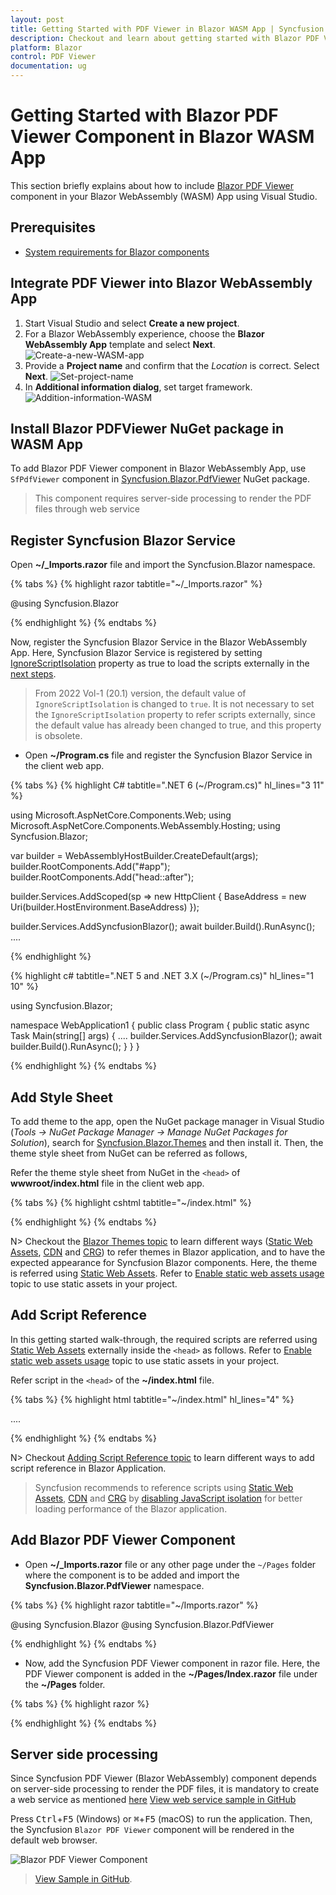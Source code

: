 ```yaml
---
layout: post
title: Getting Started with PDF Viewer in Blazor WASM App | Syncfusion
description: Checkout and learn about getting started with Blazor PDF Viewer component in Blazor WebAssembly (WASM) App using Visual Studio and more.
platform: Blazor
control: PDF Viewer
documentation: ug
---
```


# Getting Started with Blazor PDF Viewer Component in Blazor WASM App

This section briefly explains about how to include [Blazor PDF Viewer](https://www.syncfusion.com/blazor-components/blazor-pdf-viewer) component in your Blazor WebAssembly (WASM) App using Visual Studio.

## Prerequisites

* [System requirements for Blazor components](https://blazor.syncfusion.com/documentation/system-requirements)

## Integrate PDF Viewer into Blazor WebAssembly App

1. Start Visual Studio and select **Create a new project**.
2. For a Blazor WebAssembly experience, choose the **Blazor WebAssembly App** template and select **Next**. 
![Create-a-new-WASM-app](GettingStarted_images/Create-new-WASM-app.png)
3. Provide a **Project name** and confirm that the *Location* is correct. Select **Next**.
![Set-project-name](GettingStarted_images/Set-WASM-project-name.png)
4. In **Additional information dialog**, set target framework.  
![Addition-information-WASM](GettingStarted_images/Additional_information_WASM.png)

## Install Blazor PDFViewer NuGet package in WASM App

To add Blazor PDF Viewer component in Blazor WebAssembly App, use `SfPdfViewer` component in [Syncfusion.Blazor.PdfViewer](https://www.nuget.org/packages/Syncfusion.Blazor.PdfViewer) NuGet package. 

> This component requires server-side processing to render the PDF files through web service

## Register Syncfusion Blazor Service

Open **~/_Imports.razor** file and import the Syncfusion.Blazor namespace.

{% tabs %}
{% highlight razor tabtitle="~/_Imports.razor" %}

@using Syncfusion.Blazor

{% endhighlight %}
{% endtabs %}

Now, register the Syncfusion Blazor Service in the Blazor WebAssembly App. Here, Syncfusion Blazor Service is registered by setting [IgnoreScriptIsolation](https://help.syncfusion.com/cr/blazor/Syncfusion.Blazor.GlobalOptions.html#Syncfusion_Blazor_GlobalOptions_IgnoreScriptIsolation) property as true to load the scripts externally in the [next steps](#add-script-reference).

> From 2022 Vol-1 (20.1) version, the default value of `IgnoreScriptIsolation` is changed to `true`. It is not necessary to set the `IgnoreScriptIsolation` property to refer scripts externally, since the default value has already been changed to true, and this property is obsolete.

* Open **~/Program.cs** file and register the Syncfusion Blazor Service in the client web app.

{% tabs %}
{% highlight C# tabtitle=".NET 6 (~/Program.cs)" hl_lines="3 11" %}

using Microsoft.AspNetCore.Components.Web;
using Microsoft.AspNetCore.Components.WebAssembly.Hosting;
using Syncfusion.Blazor;

var builder = WebAssemblyHostBuilder.CreateDefault(args);
builder.RootComponents.Add<App>("#app");
builder.RootComponents.Add<HeadOutlet>("head::after");

builder.Services.AddScoped(sp => new HttpClient { BaseAddress = new Uri(builder.HostEnvironment.BaseAddress) });

builder.Services.AddSyncfusionBlazor();
await builder.Build().RunAsync();
....

{% endhighlight %}

{% highlight c# tabtitle=".NET 5 and .NET 3.X (~/Program.cs)" hl_lines="1 10" %}

using Syncfusion.Blazor;

namespace WebApplication1
{
    public class Program
    {
        public static async Task Main(string[] args)
        {
            ....
            builder.Services.AddSyncfusionBlazor();
            await builder.Build().RunAsync();
        }
    }
}

{% endhighlight %}
{% endtabs %}

## Add Style Sheet



To add theme to the app, open the NuGet package manager in Visual Studio (*Tools → NuGet Package Manager → Manage NuGet Packages for Solution*), search for [Syncfusion.Blazor.Themes](https://www.nuget.org/packages/Syncfusion.Blazor.Themes/) and then install it. Then, the theme style sheet from NuGet can be referred as follows,

Refer the theme style sheet from NuGet in the `<head>` of **wwwroot/index.html** file in the client web app.

{% tabs %}
{% highlight cshtml tabtitle="~/index.html" %}

<head>
    <link href="_content/Syncfusion.Blazor.Themes/bootstrap5.css" rel="stylesheet" />
</head>

{% endhighlight %}
{% endtabs %}

N> Checkout the [Blazor Themes topic](https://blazor.syncfusion.com/documentation/appearance/themes) to learn different ways ([Static Web Assets](https://blazor.syncfusion.com/documentation/appearance/themes#static-web-assets), [CDN](https://blazor.syncfusion.com/documentation/appearance/themes#cdn-reference) and [CRG](https://blazor.syncfusion.com/documentation/common/custom-resource-generator)) to refer themes in Blazor application, and to have the expected appearance for Syncfusion Blazor components. Here, the theme is referred using [Static Web Assets](https://blazor.syncfusion.com/documentation/appearance/themes#static-web-assets). Refer to [Enable static web assets usage](https://blazor.syncfusion.com/documentation/appearance/themes#enable-static-web-assets-usage) topic to use static assets in your project.

## Add Script Reference

In this getting started walk-through, the required scripts are referred using [Static Web Assets](https://blazor.syncfusion.com/documentation/common/adding-script-references#static-web-assets) externally inside the `<head>` as follows. Refer to [Enable static web assets usage](https://blazor.syncfusion.com/documentation/common/adding-script-references#enable-static-web-assets-usage) topic to use static assets in your project.

Refer script in the `<head>` of the **~/index.html** file.

{% tabs %}
{% highlight html tabtitle="~/index.html" hl_lines="4" %}

<head>
    ....
    <link href="_content/Syncfusion.Blazor.Themes/bootstrap5.css" rel="stylesheet" />
    <script src="_content/Syncfusion.Blazor.PdfViewer/scripts/syncfusion-blazor-pdfviewer.min.js" type="text/javascript"></script>
</head>

{% endhighlight %}
{% endtabs %}

N> Checkout [Adding Script Reference topic](https://blazor.syncfusion.com/documentation/common/adding-script-references) to learn different ways to add script reference in Blazor Application. 

> Syncfusion recommends to reference scripts using [Static Web Assets](https://blazor.syncfusion.com/documentation/common/adding-script-references#static-web-assets), [CDN](https://blazor.syncfusion.com/documentation/common/adding-script-references#cdn-reference) and [CRG](https://blazor.syncfusion.com/documentation/common/custom-resource-generator) by [disabling JavaScript isolation](https://blazor.syncfusion.com/documentation/common/adding-script-references#disable-javascript-isolation) for better loading performance of the Blazor application.

## Add Blazor PDF Viewer Component

* Open **~/_Imports.razor** file or any other page under the `~/Pages` folder where the component is to be added and import the **Syncfusion.Blazor.PdfViewer** namespace.

{% tabs %}
{% highlight razor tabtitle="~/Imports.razor" %}

@using Syncfusion.Blazor
@using Syncfusion.Blazor.PdfViewer

{% endhighlight %}
{% endtabs %}

* Now, add the Syncfusion PDF Viewer component in razor file. Here, the PDF Viewer component is added in the **~/Pages/Index.razor** file under the **~/Pages** folder.

{% tabs %}
{% highlight razor %}

<SfPdfViewer DocumentPath="PDF_Succinctly.pdf" ServiceUrl="https://ej2services.syncfusion.com/production/web-services/api/pdfviewer" Height="500px" Width="1060px"></SfPdfViewer>

{% endhighlight %}
{% endtabs %}

## Server side processing

Since Syncfusion PDF Viewer (Blazor WebAssembly) component depends on server-side processing to render the PDF files, it is mandatory to create a web service as mentioned [here](https://www.syncfusion.com/kb/10346/how-to-create-pdf-viewer-web-service-application-in-asp-net-core)
[View web service sample in GitHub](https://github.com/SyncfusionExamples/EJ2-PDFViewer-WebServices)

Press <kbd>Ctrl</kbd>+<kbd>F5</kbd> (Windows) or <kbd>⌘</kbd>+<kbd>F5</kbd> (macOS) to run the application. Then, the Syncfusion `Blazor PDF Viewer` component will be rendered in the default web browser.

![Blazor PDF Viewer Component](GettingStarted_images/blazor-pdfviewer.png)

> [View Sample in GitHub](https://github.com/SyncfusionExamples/Blazor-Getting-Started-Examples/tree/main/PDFViewer).
